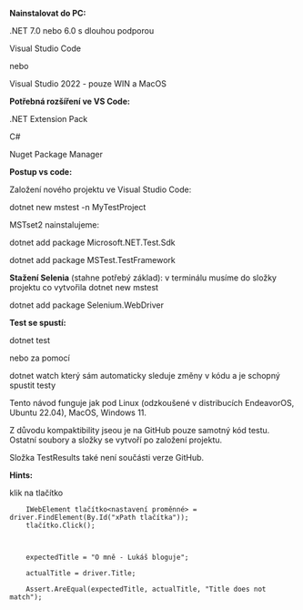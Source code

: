 **Nainstalovat do PC:**

.NET 7.0 nebo 6.0 s dlouhou podporou

Visual Studio Code

nebo 

Visual Studio 2022 - pouze WIN a MacOS



**Potřebná rozšíření ve VS Code:**

.NET Extension Pack

C#

Nuget Package Manager



**Postup vs code:**


Založení nového projektu ve Visual Studio Code:

dotnet new mstest -n MyTestProject 

MSTset2 nainstalujeme:

dotnet add package Microsoft.NET.Test.Sdk

dotnet add package MSTest.TestFramework



**Stažení Selenia** (stahne potřebý základ): v terminálu musíme do složky projektu co vytvořila dotnet new mstest

dotnet add package Selenium.WebDriver

**Test se spustí:**

dotnet test

nebo za pomocí 

dotnet watch který sám automaticky sleduje změny v kódu a je schopný spustit testy

Tento návod funguje jak pod Linux (odzkoušené v distribucích EndeavorOS, Ubuntu 22.04), MacOS, Windows 11.

Z důvodu kompaktibility jseou je na GitHub pouze samotný kód testu. Ostatní soubory a složky se vytvoří po založení projektu.

Složka TestResults také není součásti verze GitHub.


**Hints:**

 klik na tlačítko

        IWebElement tlačítko<nastavení proměnné> = driver.FindElement(By.Id("xPath tlačítka"));
        tlačítko.Click();



        expectedTitle = "O mně - Lukáš bloguje"; 

        actualTitle = driver.Title;

        Assert.AreEqual(expectedTitle, actualTitle, "Title does not match");

        
